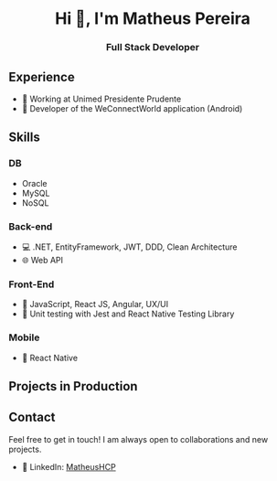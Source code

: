 <h1 align="center">Hi 👋, I'm Matheus Pereira</h1>
<h3 align="center">Full Stack Developer</h3>

## Experience

- 🏥 Working at Unimed Presidente Prudente
- 🚀 Developer of the WeConnectWorld application (Android)

## Skills

### DB

- Oracle 
- MySQL
- NoSQL

### Back-end
- 💻 .NET, EntityFramework, JWT, DDD, Clean Architecture
- 🌐 Web API 
### Front-End
- 🚀 JavaScript, React JS, Angular, UX/UI
- 🧪 Unit testing with Jest and React Native Testing Library
### Mobile
- 📱 React Native

## Projects in Production

## Contact

Feel free to get in touch! I am always open to collaborations and new projects.

- 🔗 LinkedIn: [MatheusHCP](https://www.linkedin.com/in/matheushcp/)
